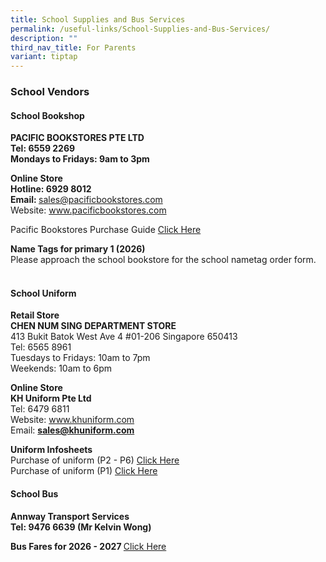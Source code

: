 ```yaml
---
title: School Supplies and Bus Services
permalink: /useful-links/School-Supplies-and-Bus-Services/
description: ""
third_nav_title: For Parents
variant: tiptap
---
```

<h3><strong>School Vendors</strong></h3>
<h4>School Bookshop</h4>
<p></p>
<p><strong>PACIFIC BOOKSTORES PTE LTD</strong>
<br><strong>Tel: 6559 2269</strong>
<br><strong>Mondays to Fridays: 9am to 3pm</strong>
</p>
<p><strong>Online Store</strong>
<br><strong>Hotline: 6929 8012</strong>
<br><strong>Email: </strong><a href="mailto:sales@pacificbookstores.com" rel="noopener nofollow" target="_blank">sales@pacificbookstores.com</a>
<br>Website: <a href="http://www.pacificbookstores.com" rel="noopener noreferrer nofollow" target="_blank">www.pacificbookstores.com</a>
</p>
<p>Pacific Bookstores Purchase Guide <a href="https://for.edu.sg/bookstorepurchaseguide" rel="noopener nofollow" target="_blank">Click Here</a>
</p>
<p><strong>Name Tags for primary 1 (2026)</strong>
<br>Please approach the school bookstore for the school nametag order form.
<br>
</p>
<h4><br><strong>School Uniform</strong></h4>
<p><strong>Retail Store</strong>
<br><strong>CHEN NUM SING DEPARTMENT STORE</strong>
<br>413 Bukit Batok West Ave 4 #01-206 Singapore 650413
<br>Tel: 6565 8961
<br>Tuesdays to Fridays: 10am to 7pm
<br>Weekends: 10am to 6pm</p>
<p><strong>Online Store</strong>
<br><strong>KH Uniform Pte Ltd </strong>
<br>Tel: 6479 6811
<br>Website:&nbsp;<a href="https://khuniform.com/" rel="noopener noreferrer nofollow" target="_blank">www.khuniform.com</a>
<br>Email: <strong><a href="mailto:sales@khuniform.com" rel="noopener noreferrer nofollow" target="_blank">sales@khuniform.com</a></strong>
<br>
</p>
<p><strong>Uniform Infosheets</strong>
<br>Purchase of uniform (P2 - P6) <a href="https://for.edu.sg/uniformp2to6" rel="noopener nofollow" target="_blank">Click Here</a>
<br>Purchase of uniform (P1) <a href="https://for.edu.sg/uniformp1" rel="noopener nofollow" target="_blank">Click Here</a>
<br>
</p>
<h4>School Bus</h4>
<p><strong>Annway Transport Services</strong>
<br><strong>Tel: 9476 6639 (Mr Kelvin Wong)</strong>
</p>
<p><strong>Bus Fares for 2026 - 2027 </strong><a href="https://for.edu.sg/busfare" rel="noopener nofollow" target="_blank">Click Here</a>
</p>
<p></p>